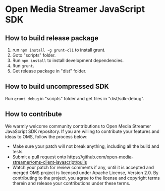 # Open Media Streamer JavaScript SDK

## How to build release package
1. run `npm install -g grunt-cli` to install grunt.
2. Goto "scripts" folder.
3. Run `npm install` to install development dependencies.
4. Run `grunt`.
5. Get release package in "dist" folder.

## How to build uncompressed SDK
Run `grunt debug` in "scripts" folder and get files in "dist/sdk-debug".

## How to contribute
We warmly welcome community contributions to Open Media Streamer JavaScript SDK repository. If you are willing to contribute your features and ideas to OMS, follow the process below:
- Make sure your patch will not break anything, including all the build and tests
- Submit a pull request onto https://github.com/open-media-streamer/oms-client-javascript/pulls
- Watch your patch for review comments if any, until it is accepted and merged
OMS project is licensed under Apache License, Version 2.0. By contributing to the project, you agree to the license and copyright terms therein and release your contributions under these terms.
